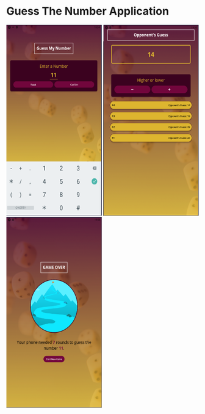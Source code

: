 # Guess The Number Application

<img src="assets/images/1.PNG" width="250" height="500" />
<img src="assets/images/2.PNG" width="250" height="500" />
<img src="assets/images/3.PNG" width="250" height="500" />
